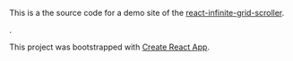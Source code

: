 This is a the source code for a demo site of the [react-infinite-grid-scroller](https://github.com/HenrikBechmann/react-infinite-grid-scroller).

.

This project was bootstrapped with [Create React App](https://github.com/facebook/create-react-app).
